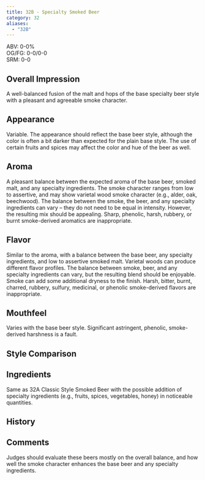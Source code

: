 ```yaml
---
title: 32B - Specialty Smoked Beer
category: 32
aliases: 
  - "32B"
---
```


ABV: 0-0%  
OG/FG: 0-0/0-0  
SRM: 0-0  

## Overall Impression
A well-balanced fusion of the malt and hops of the base specialty beer style with a pleasant and agreeable smoke character.

## Appearance
Variable. The appearance should reflect the base beer style, although the color is often a bit darker than expected for the plain base style. The use of certain fruits and spices may affect the color and hue of the beer as well.

## Aroma
A pleasant balance between the expected aroma of the base beer, smoked malt, and any specialty ingredients. The smoke character ranges from low to assertive, and may show varietal wood smoke character (e.g., alder, oak, beechwood). The balance between the smoke, the beer, and any specialty ingredients can vary – they do not need to be equal in intensity. However, the resulting mix should be appealing. Sharp, phenolic, harsh, rubbery, or burnt smoke-derived aromatics are inappropriate.

## Flavor
Similar to the aroma, with a balance between the base beer, any specialty ingredients, and low to assertive smoked malt. Varietal woods can produce different flavor profiles. The balance between smoke, beer, and any specialty ingredients can vary, but the resulting blend should be enjoyable. Smoke can add some additional dryness to the finish. Harsh, bitter, burnt, charred, rubbery, sulfury, medicinal, or phenolic smoke-derived flavors are inappropriate.

## Mouthfeel
Varies with the base beer style. Significant astringent, phenolic, smoke-derived harshness is a fault.

## Style Comparison


## Ingredients
Same as 32A Classic Style Smoked Beer with the possible addition of specialty ingredients (e.g., fruits, spices, vegetables, honey) in noticeable quantities.

## History


## Comments
Judges should evaluate these beers mostly on the overall balance, and how well the smoke character enhances the base beer and any specialty ingredients.